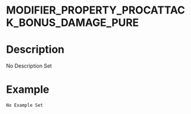 # MODIFIER_PROPERTY_PROCATTACK_BONUS_DAMAGE_PURE
# Description
No Description Set
# Example
```No Example Set```